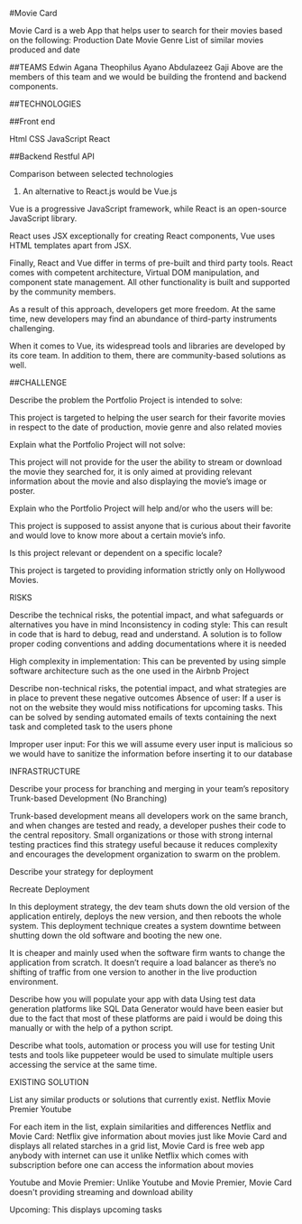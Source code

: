 
#Movie Card

Movie Card  is a web App that helps user to search for their movies based on the following:
 Production Date 
Movie Genre
List of similar movies produced and date


##TEAMS
Edwin Agana
Theophilus Ayano
Abdulazeez Gaji
Above are the members of this team and we would be building the frontend and backend components.



##TECHNOLOGIES


##Front end

Html
CSS
JavaScript
React

##Backend
Restful API

Comparison between selected technologies


1. An alternative to React.js would be Vue.js


Vue is a progressive JavaScript framework, while React is an open-source JavaScript library.

React uses JSX exceptionally for creating React components, Vue uses HTML templates apart from JSX.

Finally, React and Vue differ in terms of pre-built and third party tools. React comes with competent architecture, Virtual DOM manipulation, and component state management. All other functionality is built and supported by the community members.

As a result of this approach, developers get more freedom. At the same time, new developers may find an abundance of third-party instruments challenging.

When it comes to Vue, its widespread tools and libraries are developed by its core team. In addition to them, there are community-based solutions as well.





##CHALLENGE


Describe the problem the Portfolio Project is intended to solve:

This project is targeted to helping the user  search for their favorite movies in respect to the date of production, movie genre and also related movies

Explain what the Portfolio Project will not solve:

This project will not provide for the user the ability to stream or download the movie they searched for, it is only aimed at providing relevant information about the movie and also displaying the movie’s image or poster. 

Explain who the Portfolio Project will help and/or who the users will be:

This project is supposed to assist anyone that is curious about their favorite and would love to know more about a  certain movie’s info.


Is this project relevant or dependent on a specific locale?

This project is targeted to providing information strictly only on Hollywood Movies.








RISKS


Describe the technical risks, the potential impact, and what safeguards or alternatives you have in mind
Inconsistency in coding style: This can result in code that is hard to debug, read and understand. A solution is to follow proper coding conventions and adding documentations where it is needed



High complexity in implementation: This can be prevented by using simple software architecture such as the one used in the Airbnb Project


Describe non-technical risks, the potential impact, and what strategies are in place to prevent these negative outcomes
Absence of user: If a user is not on the website they would miss notifications for upcoming tasks. This can be solved by sending automated emails of texts containing the next task and completed task to the users phone


Improper user input: For this we will assume every user input is malicious so we would have to sanitize the information before inserting it to our database



INFRASTRUCTURE


Describe your process for branching and merging in your team’s repository
Trunk-based Development (No Branching)


Trunk-based development means all developers work on the same branch, and when changes are tested and ready, a developer pushes their code to the central repository. Small organizations or those with strong internal testing practices find this strategy useful because it reduces complexity and encourages the development organization to swarm on the problem.




Describe your strategy for deployment

Recreate Deployment


In this deployment strategy, the dev team shuts down the old version of the application entirely, deploys the new version, and then reboots the whole system. This deployment technique creates a system downtime between shutting down the old software and booting the new one.


It is cheaper and mainly used when the software firm wants to change the application from scratch. It doesn’t require a load balancer as there’s no shifting of traffic from one version to another in the live production environment.


Describe how you will populate your app with data
Using test data generation platforms like SQL Data Generator would have been easier but due to the fact that most of these platforms are paid i  would be doing this manually or with the help of a python script.


Describe what tools, automation or process you will use for testing
Unit tests and tools like puppeteer would be used to simulate multiple users accessing the service at the same time.


EXISTING SOLUTION


List any similar products or solutions that currently exist.
Netflix
Movie Premier
Youtube

For each item in the list, explain similarities and differences
Netflix and Movie Card: Netflix give information about movies just like Movie Card and displays all related starches in a grid list, Movie Card is free web app anybody with internet can use it unlike Netflix which comes with subscription before one can access the information about  movies

Youtube and Movie Premier:  Unlike Youtube and Movie Premier, Movie Card doesn't providing streaming and download ability




Upcoming: This displays upcoming tasks

